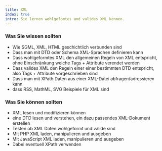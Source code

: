 ```yaml
--- 
title: XML
index: true
intro: Sie lernen wohlgefomtes und valides XML kennen.
---
```


### Was Sie wissen sollten

* Wie SGML, XML, HTML geschichtlich verbunden sind
* Dass man mit DTD oder Schema XML-Sprachen definieren kann
* Dass wohlgeformtes XML den allgemeinen Regeln von XML entspricht, ohne Einschränkung welche Tags + Attribute verendet werden
* Dass valides XML den Regeln einer einer bestimmten DTD entspricht, also Tags + Attribute vorgeschrieben sind
* Dass man mit XPath Daten aus einer XML-Datei abfragen/adressieren kann
* dass RSS, MathML, SVG Beispiele für XML sind

### Was Sie können sollten
* XML lesen und modifizieren können
* eine DTD lesen und verstehen, ein dazu passendes XML-Dokument erstellen
* Testen ob XML Daten wohlgeformt und valide sind
* Mit PHP XML laden, manipulieren und ausgeben
* Mit JavaScript XML laden, manipulieren und ausgeben
* Dabei eventuell XPath verwenden
